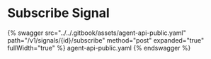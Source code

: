 # Subscribe Signal

{% swagger src="../../.gitbook/assets/agent-api-public.yaml" path="/v1/signals/{id}/subscribe" method="post" expanded="true" fullWidth="true" %} agent-api-public.yaml {% endswagger %}
